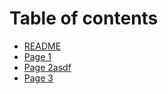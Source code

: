 # Table of contents

* [README](README.md)
* [Page 1](page-1.md)
* [Page 2asdf](page-2asdf.md)
* [Page 3](page-3.md)
